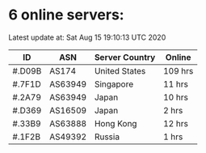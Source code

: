 # 6 online servers:

Latest update at: Sat Aug 15 19:10:13 UTC 2020

| ID | ASN | Server Country | Online |
| -- | --- | -------------- | ------ |
| #.D09B | AS174 | United States | 109 hrs |
| #.7F1D | AS63949 | Singapore | 11 hrs |
| #.2A79 | AS63949 | Japan | 10 hrs |
| #.D369 | AS16509 | Japan | 2 hrs |
| #.33B9 | AS63888 | Hong Kong | 12 hrs |
| #.1F2B | AS49392 | Russia | 1 hrs |

